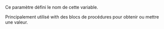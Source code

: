 Ce paramètre défini le nom de cette variable.

Principalement utilisé with des blocs de procédures pour obtenir ou mettre une valeur.
